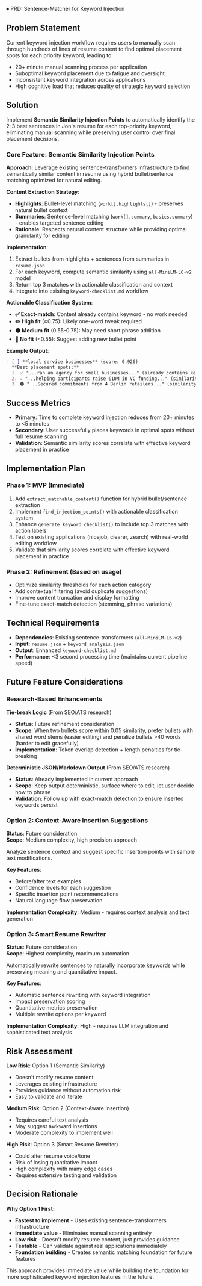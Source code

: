 ⏺ PRD: Sentence-Matcher for Keyword Injection

## Problem Statement

Current keyword injection workflow requires users to manually scan through hundreds of lines of resume content to find optimal placement spots for each priority keyword, leading to:
- 20+ minute manual scanning process per application
- Suboptimal keyword placement due to fatigue and oversight
- Inconsistent keyword integration across applications
- High cognitive load that reduces quality of strategic keyword selection

## Solution

Implement **Semantic Similarity Injection Points** to automatically identify the 2-3 best sentences in Jon's resume for each top-priority keyword, eliminating manual scanning while preserving user control over final placement decisions.

### Core Feature: Semantic Similarity Injection Points

**Approach**: Leverage existing sentence-transformers infrastructure to find semantically similar content in resume using hybrid bullet/sentence matching optimized for natural editing.

**Content Extraction Strategy**:
- **Highlights**: Bullet-level matching (`work[].highlights[]`) - preserves natural bullet context
- **Summaries**: Sentence-level matching (`work[].summary`, `basics.summary`) - enables targeted sentence editing
- **Rationale**: Respects natural content structure while providing optimal granularity for editing

**Implementation**:
1. Extract bullets from highlights + sentences from summaries in `resume.json`
2. For each keyword, compute semantic similarity using `all-MiniLM-L6-v2` model
3. Return top 3 matches with actionable classification and context
4. Integrate into existing `keyword-checklist.md` workflow

**Actionable Classification System**:
- **✅ Exact-match**: Content already contains keyword - no work needed
- **✏️ High fit** (≥0.75): Likely one-word tweak required  
- **🟠 Medium fit** (0.55-0.75): May need short phrase addition
- **🚫 No fit** (<0.55): Suggest adding new bullet point

**Example Output**:
```markdown
- [ ] **local service businesses** (score: 0.926)
  **Best placement spots:**
  1. ✅ "...ran an agency for small businesses..." (already contains keyword)
  2. ✏️ "...helping participants raise €10M in VC funding..." (similarity: 0.78, likely one-word tweak)
  3. 🟠 "...Secured commitments from 4 Berlin retailers..." (similarity: 0.68, may need short phrase)
```

## Success Metrics

- **Primary**: Time to complete keyword injection reduces from 20+ minutes to <5 minutes
- **Secondary**: User successfully places keywords in optimal spots without full resume scanning
- **Validation**: Semantic similarity scores correlate with effective keyword placement in practice

## Implementation Plan

### Phase 1: MVP (Immediate)
1. Add `extract_matchable_content()` function for hybrid bullet/sentence extraction
2. Implement `find_injection_points()` with actionable classification system
3. Enhance `generate_keyword_checklist()` to include top 3 matches with action labels
4. Test on existing applications (nicejob, clearer, zearch) with real-world editing workflow
5. Validate that similarity scores correlate with effective keyword placement in practice

### Phase 2: Refinement (Based on usage)
- Optimize similarity thresholds for each action category
- Add contextual filtering (avoid duplicate suggestions)
- Improve content truncation and display formatting
- Fine-tune exact-match detection (stemming, phrase variations)

## Technical Requirements

- **Dependencies**: Existing sentence-transformers (`all-MiniLM-L6-v2`)
- **Input**: `resume.json` + `keyword_analysis.json`
- **Output**: Enhanced `keyword-checklist.md`
- **Performance**: <3 second processing time (maintains current pipeline speed)

## Future Feature Considerations

### Research-Based Enhancements

**Tie-break Logic** (From SEO/ATS research)
- **Status**: Future refinement consideration
- **Scope**: When two bullets score within 0.05 similarity, prefer bullets with shared word stems (easier editing) and penalize bullets >40 words (harder to edit gracefully)
- **Implementation**: Token overlap detection + length penalties for tie-breaking

**Deterministic JSON/Markdown Output** (From SEO/ATS research)  
- **Status**: Already implemented in current approach
- **Scope**: Keep output deterministic, surface where to edit, let user decide how to phrase
- **Validation**: Follow up with exact-match detection to ensure inserted keywords persist

### Option 2: Context-Aware Insertion Suggestions
**Status**: Future consideration  
**Scope**: Medium complexity, high precision approach

Analyze sentence context and suggest specific insertion points with sample text modifications.

**Key Features**:
- Before/after text examples
- Confidence levels for each suggestion
- Specific insertion point recommendations
- Natural language flow preservation

**Implementation Complexity**: Medium - requires context analysis and text generation

### Option 3: Smart Resume Rewriter
**Status**: Future consideration  
**Scope**: Highest complexity, maximum automation

Automatically rewrite sentences to naturally incorporate keywords while preserving meaning and quantitative impact.

**Key Features**:
- Automatic sentence rewriting with keyword integration
- Impact preservation scoring
- Quantitative metrics preservation
- Multiple rewrite options per keyword

**Implementation Complexity**: High - requires LLM integration and sophisticated text analysis

## Risk Assessment

**Low Risk**: Option 1 (Semantic Similarity)
- Doesn't modify resume content
- Leverages existing infrastructure
- Provides guidance without automation risk
- Easy to validate and iterate

**Medium Risk**: Option 2 (Context-Aware Insertion)
- Requires careful text analysis
- May suggest awkward insertions
- Moderate complexity to implement well

**High Risk**: Option 3 (Smart Resume Rewriter)
- Could alter resume voice/tone
- Risk of losing quantitative impact
- High complexity with many edge cases
- Requires extensive testing and validation

## Decision Rationale

**Why Option 1 First:**
- **Fastest to implement** - Uses existing sentence-transformers infrastructure
- **Immediate value** - Eliminates manual scanning entirely
- **Low risk** - Doesn't modify resume content, just provides guidance
- **Testable** - Can validate against real applications immediately
- **Foundation building** - Creates semantic matching foundation for future features

This approach provides immediate value while building the foundation for more sophisticated keyword injection features in the future.